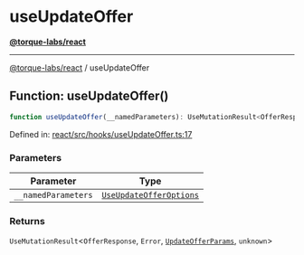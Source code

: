 # useUpdateOffer

[**@torque-labs/react**](../)

***

[@torque-labs/react](../) / useUpdateOffer

## Function: useUpdateOffer()

```ts
function useUpdateOffer(__namedParameters): UseMutationResult<OfferResponse, Error, UpdateOfferParams, unknown>
```

Defined in: [react/src/hooks/useUpdateOffer.ts:17](https://github.com/torque-labs/monorepo/blob/2ebf07140779767733d669c69d4b6e369a4193c3/packages/react/src/hooks/useUpdateOffer.ts#L17)

### Parameters

| Parameter           | Type                                                                                             |
| ------------------- | ------------------------------------------------------------------------------------------------ |
| `__namedParameters` | [`UseUpdateOfferOptions`](../../../reference/platform/react/interfaces/UseUpdateOfferOptions.md) |

### Returns

`UseMutationResult`<`OfferResponse`, `Error`, [`UpdateOfferParams`](../../../reference/platform/react/interfaces/UpdateOfferParams.md), `unknown`>

